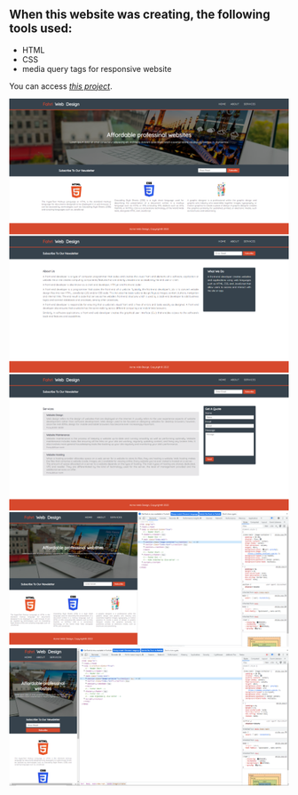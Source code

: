 ## When this website was creating, the following tools used:

- HTML
- CSS
- media query tags for responsive website

You can access *[this project](https://fahriakbaba-responsive-website.netlify.app/index.html)*.

![image](./images/home.png)
![image](./images/about.png)
![image](./images/services.png)
![image](./images/home-tablet.png)
![image](./images/home-mobile.png)


